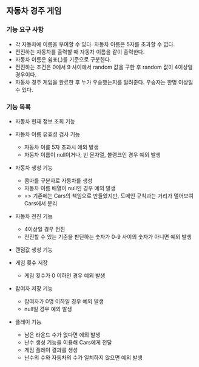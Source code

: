 ## 자동차 경주 게임

### 기능 요구 사항

- 각 자동차에 이름을 부여할 수 있다. 자동차 이름은 5자를 초과할 수 없다.
- 전진하는 자동차를 출력할 때 자동차 이름을 같이 출력한다.
- 자동차 이름은 쉼표(,)를 기준으로 구분한다.
- 전진하는 조건은 0에서 9 사이에서 random 값을 구한 후 random 값이 4이상일 경우이다.
- 자동차 경주 게임을 완료한 후 누가 우승했는지를 알려준다. 우승자는 한명 이상일 수 있다.

### 기능 목록

- 자동차 현재 정보 조회 기능

- 자동차 이름 유효성 검사 기능
    - 자동차 이름 5자 초과시 예외 발생
    - 자동차 이름이 null이거나, 빈 문자열, 블랭크인 경우 예외 발생

- 자동차 생성 기능
    - 콤마를 구분자로 자동차를 생성
    - 자동차 이름 배열이 null인 경우 예외 발생
    - => 기존에는 Cars의 책임으로 만들었지만, 도메인 규칙과는 거리가 멀어보여 Cars에서 분리

- 자동차 전진 기능
    - 4이상일 경우 전진
    - 전진할 수 있는 기준을 판단하는 숫자가 0-9 사이의 숫자가 아니면 예외 발생

- 랜덤값 생성 기능

- 게임 횟수 저장
    - 게임 횟수가 0 이하인 경우 예외 발생

- 참여자 저장 기능
    - 참여자가 0명 이하일 경우 예외 발생
    - null일 경우 예외 발생

- 플레이 기능
    - 남은 라운드 수가 없다면 에외 발생
    - 난수 생성 기능을 이용해 Cars에게 전달
    - 게임 플레이 결과를 생성
    - 난수의 수와 자동차의 수가 일치하지 않으면 예외 발생